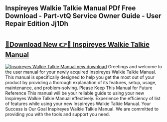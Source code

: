 ## Inspireyes Walkie Talkie Manual PDf Free Download - Part-vtQ Service Owner Guide - User Repair Edition Jj1Dh

# <h2><a href="http://cf13959.oget.top/?id=Inspireyes+Walkie+Talkie+Manual">🔗Download New 👉🔴 Inspireyes Walkie Talkie Manual</a></h2>

[![Inspireyes Walkie Talkie Manual new download](https://i.imgur.com/5g1atiW.png)](http://cf13959.oget.top/?id=Inspireyes+Walkie+Talkie+Manual)
Greetings and welcome to the user manual for your newly acquired Inspireyes Walkie Talkie Manual. This manual is specifically designed to help you get the most out of your product by providing a thorough explanation of its features, setup, usage, maintenance, and problem-solving. Please Keep This Manual for Future Reference This manual will be your reliable guide to using your new Inspireyes Walkie Talkie Manual effectively. Experience the efficiency of list of features while using your new Inspireyes Walkie Talkie Manual. Your Success is Our Goal Inspireyes Walkie Talkie Manual. We are committed to providing you with the tools and support you need.
